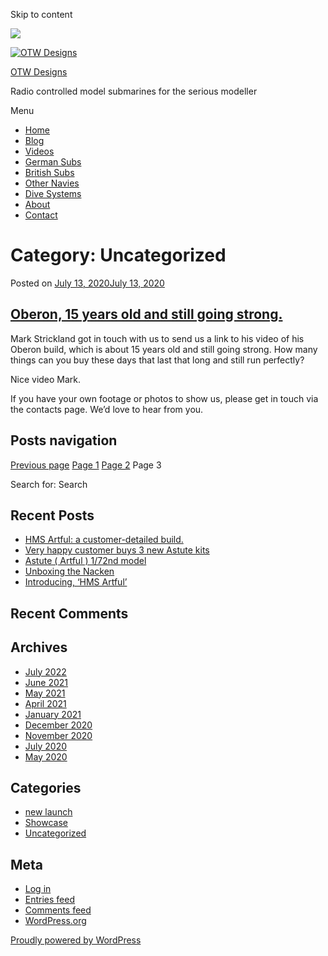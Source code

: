 Skip to content

![](/downloaded/images/cropped-home-back.jpg)

[![OTW Designs](/downloaded/images/cropped-fish-1.png)](/)

[OTW Designs](/)

Radio controlled model submarines for the serious modeller

Menu

  * [Home](/)
  * [Blog](/blog/)
  * [Videos](/videos/)
  * [German Subs](/#GermanSubs)
  * [British Subs](/#BritishSubs)
  * [Other Navies](/#OtherNavies)
  * [Dive Systems](/#DiveSystems)
  * [About](/about-2/)
  * [Contact](/contact-us/)

# Category: Uncategorized

Posted on [July 13, 2020July 13, 2020](/uncategorized/oberon-15-years-old-and-still-going-strong/)

## [Oberon, 15 years old and still going strong.](/uncategorized/oberon-15-years-old-and-still-going-strong/)

Mark Strickland got in touch with us to send us a link to his video of his
Oberon build, which is about 15 years old and still going strong. How many
things can you buy these days that last that long and still run perfectly?

Nice video Mark.

If you have your own footage or photos to show us, please get in touch via the
contacts page. We’d love to hear from you.

## Posts navigation

[ Previous page](/category/uncategorized/page/2/) [Page 1](/category/uncategorized/) [Page 2](/category/uncategorized/page/2/) Page 3

Search for: Search

## Recent Posts

  * [HMS Artful: a customer-detailed build.](/uncategorized/hms-artful-a-customer-detailed-build/)
  * [Very happy customer buys 3 new Astute kits](/uncategorized/very-happy-customer-buys-3-new-astute-kits/)
  * [Astute ( Artful ) 1/72nd model](/uncategorized/astute-artful-1-72nd-model/)
  * [Unboxing the Nacken](/uncategorized/unboxing-the-nacken/)
  * [Introducing, ‘HMS Artful’](/new-launch/introducing-hms-artful/)

## Recent Comments

## Archives

  * [July 2022](/2022/07/)
  * [June 2021](/2021/06/)
  * [May 2021](/2021/05/)
  * [April 2021](/2021/04/)
  * [January 2021](/2021/01/)
  * [December 2020](/2020/12/)
  * [November 2020](/2020/11/)
  * [July 2020](/2020/07/)
  * [May 2020](/2020/05/)

## Categories

  * [new launch](/category/new-launch/)
  * [Showcase](/category/showcase/)
  * [Uncategorized](/category/uncategorized/)

## Meta

  * [Log in](/wp-login.php)
  * [Entries feed](/feed/)
  * [Comments feed](/comments/feed/)
  * [WordPress.org](https://en-gb.wordpress.org/)

[ Proudly powered by WordPress ](https://en-gb.wordpress.org/)


